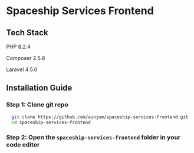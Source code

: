 # Spaceship Services Frontend

## Tech Stack

PHP 8.2.4

Composer 2.5.8

Laravel 4.5.0


## Installation Guide


### Step 1: Clone git repo

```bash
  git clone https://github.com/aunjum/spaceship-services-frontend.git
  cd spaceship-services-frontend
```

### Step 2: Open the `spaceship-services-frontend` folder in your  code editor